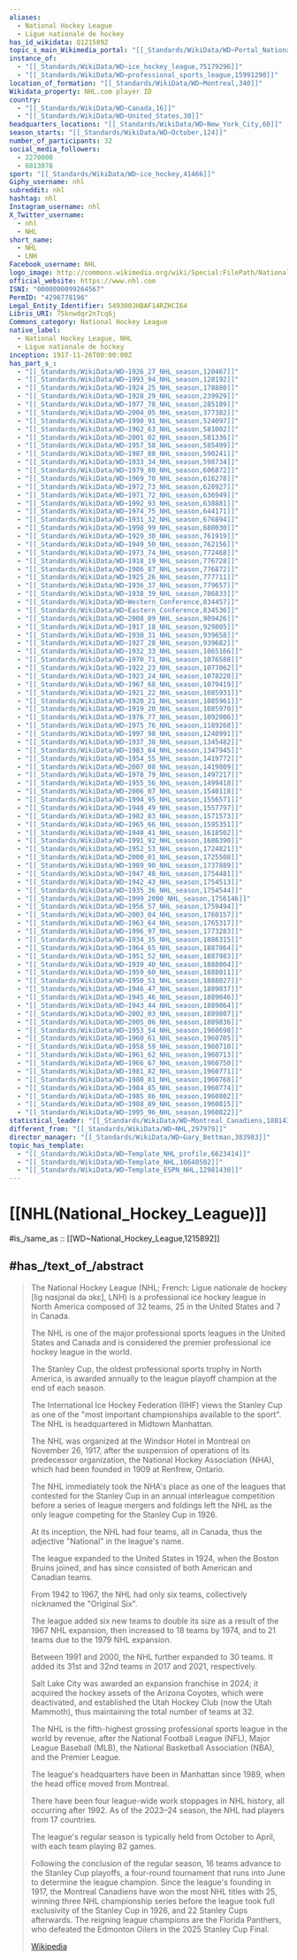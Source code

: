 ```yaml
---
aliases:
  - National Hockey League
  - Ligue nationale de hockey
has_id_wikidata: Q1215892
topic_s_main_Wikimedia_portal: "[[_Standards/WikiData/WD~Portal_National_Hockey_League,17280763]]"
instance_of:
  - "[[_Standards/WikiData/WD~ice_hockey_league,75179296]]"
  - "[[_Standards/WikiData/WD~professional_sports_league,15991290]]"
location_of_formation: "[[_Standards/WikiData/WD~Montreal,340]]"
Wikidata_property: NHL.com player ID
country:
  - "[[_Standards/WikiData/WD~Canada,16]]"
  - "[[_Standards/WikiData/WD~United_States,30]]"
headquarters_locations: "[[_Standards/WikiData/WD~New_York_City,60]]"
season_starts: "[[_Standards/WikiData/WD~October,124]]"
number_of_participants: 32
social_media_followers:
  - 2270000
  - 6813078
sport: "[[_Standards/WikiData/WD~ice_hockey,41466]]"
Giphy_username: nhl
subreddit: nhl
hashtag: nhl
Instagram_username: nhl
X_Twitter_username:
  - nhl
  - NHL
short_name:
  - NHL
  - LNH
Facebook_username: NHL
logo_image: http://commons.wikimedia.org/wiki/Special:FilePath/National%20Hockey%20League%20shield.svg
official_website: https://www.nhl.com
ISNI: "0000000099264567"
PermID: "4296778196"
Legal_Entity_Identifier: 549300JHBAF14RZHCI64
Libris_URI: 75knwdqr2n7cq6j
Commons_category: National Hockey League
native_label:
  - National Hockey League, NHL
  - Ligue nationale de hockey
inception: 1917-11-26T00:00:00Z
has_part_s_:
  - "[[_Standards/WikiData/WD~1926_27_NHL_season,120467]]"
  - "[[_Standards/WikiData/WD~1993_94_NHL_season,128192]]"
  - "[[_Standards/WikiData/WD~1924_25_NHL_season,178880]]"
  - "[[_Standards/WikiData/WD~1928_29_NHL_season,239929]]"
  - "[[_Standards/WikiData/WD~1977_78_NHL_season,285189]]"
  - "[[_Standards/WikiData/WD~2004_05_NHL_season,377382]]"
  - "[[_Standards/WikiData/WD~1990_91_NHL_season,524097]]"
  - "[[_Standards/WikiData/WD~1962_63_NHL_season,581002]]"
  - "[[_Standards/WikiData/WD~2001_02_NHL_season,581336]]"
  - "[[_Standards/WikiData/WD~1957_58_NHL_season,585499]]"
  - "[[_Standards/WikiData/WD~1987_88_NHL_season,590241]]"
  - "[[_Standards/WikiData/WD~1933_34_NHL_season,598734]]"
  - "[[_Standards/WikiData/WD~1979_80_NHL_season,606872]]"
  - "[[_Standards/WikiData/WD~1969_70_NHL_season,616278]]"
  - "[[_Standards/WikiData/WD~1972_73_NHL_season,628927]]"
  - "[[_Standards/WikiData/WD~1971_72_NHL_season,636949]]"
  - "[[_Standards/WikiData/WD~1992_93_NHL_season,638881]]"
  - "[[_Standards/WikiData/WD~1974_75_NHL_season,644171]]"
  - "[[_Standards/WikiData/WD~1931_32_NHL_season,676894]]"
  - "[[_Standards/WikiData/WD~1998_99_NHL_season,680030]]"
  - "[[_Standards/WikiData/WD~1929_30_NHL_season,761919]]"
  - "[[_Standards/WikiData/WD~1949_50_NHL_season,762156]]"
  - "[[_Standards/WikiData/WD~1973_74_NHL_season,772468]]"
  - "[[_Standards/WikiData/WD~1918_19_NHL_season,776728]]"
  - "[[_Standards/WikiData/WD~1986_87_NHL_season,776872]]"
  - "[[_Standards/WikiData/WD~1925_26_NHL_season,777711]]"
  - "[[_Standards/WikiData/WD~1936_37_NHL_season,779657]]"
  - "[[_Standards/WikiData/WD~1938_39_NHL_season,786833]]"
  - "[[_Standards/WikiData/WD~Western_Conference,834457]]"
  - "[[_Standards/WikiData/WD~Eastern_Conference,834536]]"
  - "[[_Standards/WikiData/WD~2008_09_NHL_season,909426]]"
  - "[[_Standards/WikiData/WD~1917_18_NHL_season,929805]]"
  - "[[_Standards/WikiData/WD~1930_31_NHL_season,939658]]"
  - "[[_Standards/WikiData/WD~1927_28_NHL_season,939682]]"
  - "[[_Standards/WikiData/WD~1932_33_NHL_season,1065166]]"
  - "[[_Standards/WikiData/WD~1970_71_NHL_season,1076588]]"
  - "[[_Standards/WikiData/WD~1922_23_NHL_season,1077062]]"
  - "[[_Standards/WikiData/WD~1923_24_NHL_season,1078228]]"
  - "[[_Standards/WikiData/WD~1967_68_NHL_season,1079419]]"
  - "[[_Standards/WikiData/WD~1921_22_NHL_season,1085931]]"
  - "[[_Standards/WikiData/WD~1920_21_NHL_season,1085961]]"
  - "[[_Standards/WikiData/WD~1919_20_NHL_season,1085970]]"
  - "[[_Standards/WikiData/WD~1976_77_NHL_season,1092006]]"
  - "[[_Standards/WikiData/WD~1975_76_NHL_season,1189268]]"
  - "[[_Standards/WikiData/WD~1997_98_NHL_season,1240991]]"
  - "[[_Standards/WikiData/WD~1937_38_NHL_season,1345482]]"
  - "[[_Standards/WikiData/WD~1983_84_NHL_season,1347945]]"
  - "[[_Standards/WikiData/WD~1954_55_NHL_season,1419772]]"
  - "[[_Standards/WikiData/WD~2007_08_NHL_season,1419809]]"
  - "[[_Standards/WikiData/WD~1978_79_NHL_season,1497217]]"
  - "[[_Standards/WikiData/WD~1955_56_NHL_season,1499418]]"
  - "[[_Standards/WikiData/WD~2006_07_NHL_season,1540118]]"
  - "[[_Standards/WikiData/WD~1994_95_NHL_season,1556571]]"
  - "[[_Standards/WikiData/WD~1948_49_NHL_season,1557797]]"
  - "[[_Standards/WikiData/WD~1982_83_NHL_season,1571573]]"
  - "[[_Standards/WikiData/WD~1965_66_NHL_season,1595351]]"
  - "[[_Standards/WikiData/WD~1940_41_NHL_season,1618502]]"
  - "[[_Standards/WikiData/WD~1991_92_NHL_season,1686390]]"
  - "[[_Standards/WikiData/WD~1952_53_NHL_season,1724821]]"
  - "[[_Standards/WikiData/WD~2000_01_NHL_season,1725508]]"
  - "[[_Standards/WikiData/WD~1989_90_NHL_season,1737889]]"
  - "[[_Standards/WikiData/WD~1947_48_NHL_season,1754481]]"
  - "[[_Standards/WikiData/WD~1942_43_NHL_season,1754513]]"
  - "[[_Standards/WikiData/WD~1935_36_NHL_season,1754544]]"
  - "[[_Standards/WikiData/WD~1999_2000_NHL_season,1756146]]"
  - "[[_Standards/WikiData/WD~1956_57_NHL_season,1759494]]"
  - "[[_Standards/WikiData/WD~2003_04_NHL_season,1760157]]"
  - "[[_Standards/WikiData/WD~1963_64_NHL_season,1765317]]"
  - "[[_Standards/WikiData/WD~1996_97_NHL_season,1773283]]"
  - "[[_Standards/WikiData/WD~1934_35_NHL_season,1886315]]"
  - "[[_Standards/WikiData/WD~1964_65_NHL_season,1887864]]"
  - "[[_Standards/WikiData/WD~1951_52_NHL_season,1887983]]"
  - "[[_Standards/WikiData/WD~1939_40_NHL_season,1888004]]"
  - "[[_Standards/WikiData/WD~1959_60_NHL_season,1888011]]"
  - "[[_Standards/WikiData/WD~1950_51_NHL_season,1888027]]"
  - "[[_Standards/WikiData/WD~1946_47_NHL_season,1889037]]"
  - "[[_Standards/WikiData/WD~1945_46_NHL_season,1889046]]"
  - "[[_Standards/WikiData/WD~1943_44_NHL_season,1889064]]"
  - "[[_Standards/WikiData/WD~2002_03_NHL_season,1889807]]"
  - "[[_Standards/WikiData/WD~2005_06_NHL_season,1889836]]"
  - "[[_Standards/WikiData/WD~1953_54_NHL_season,1960698]]"
  - "[[_Standards/WikiData/WD~1960_61_NHL_season,1960705]]"
  - "[[_Standards/WikiData/WD~1958_59_NHL_season,1960710]]"
  - "[[_Standards/WikiData/WD~1961_62_NHL_season,1960713]]"
  - "[[_Standards/WikiData/WD~1966_67_NHL_season,1960750]]"
  - "[[_Standards/WikiData/WD~1981_82_NHL_season,1960771]]"
  - "[[_Standards/WikiData/WD~1980_81_NHL_season,1960768]]"
  - "[[_Standards/WikiData/WD~1984_85_NHL_season,1960774]]"
  - "[[_Standards/WikiData/WD~1985_86_NHL_season,1960802]]"
  - "[[_Standards/WikiData/WD~1988_89_NHL_season,1960815]]"
  - "[[_Standards/WikiData/WD~1995_96_NHL_season,1960822]]"
statistical_leader: "[[_Standards/WikiData/WD~Montreal_Canadiens,188143]]"
different_from: "[[_Standards/WikiData/WD~NHL,297979]]"
director_manager: "[[_Standards/WikiData/WD~Gary_Bettman,383983]]"
topic_has_template:
  - "[[_Standards/WikiData/WD~Template_NHL_profile,6623414]]"
  - "[[_Standards/WikiData/WD~Template_NHL,10640502]]"
  - "[[_Standards/WikiData/WD~Template_ESPN_NHL,12981430]]"
---
```


# [[NHL(National_Hockey_League)]] 

#is_/same_as :: [[WD~National_Hockey_League,1215892]] 

## #has_/text_of_/abstract 

> The National Hockey League (NHL; 
> French: Ligue nationale de hockey [liɡ nɑsjɔnal də ɔkɛ], LNH) 
> is a professional ice hockey league in North America composed of 32 teams, 
> 25 in the United States and 7 in Canada. 
> 
> The NHL is one of the major professional sports leagues in the United States and Canada 
> and is considered the premier professional ice hockey league in the world. 
> 
> The Stanley Cup, the oldest professional sports trophy in North America, 
> is awarded annually to the league playoff champion at the end of each season. 
> 
> The International Ice Hockey Federation (IIHF) views the Stanley Cup as 
> one of the "most important championships available to the sport". 
> The NHL is headquartered in Midtown Manhattan.
>
> The NHL was organized at the Windsor Hotel in Montreal on November 26, 1917, 
> after the suspension of operations of its predecessor organization, 
> the National Hockey Association (NHA), 
> which had been founded in 1909 at Renfrew, Ontario. 
> 
> The NHL immediately took the NHA's place as one of the leagues 
> that contested for the Stanley Cup in an annual interleague competition 
> before a series of league mergers and foldings 
> left the NHL as the only league competing for the Stanley Cup in 1926.
>
> At its inception, the NHL had four teams, all in Canada, 
> thus the adjective "National" in the league's name. 
> 
> The league expanded to the United States in 1924, when the Boston Bruins joined, 
> and has since consisted of both American and Canadian teams. 
> 
> From 1942 to 1967, the NHL had only six teams, collectively nicknamed the "Original Six". 
> 
> The league added six new teams to double its size as a result of the 1967 NHL expansion, 
> then increased to 18 teams by 1974, and to 21 teams due to the 1979 NHL expansion. 
> 
> Between 1991 and 2000, the NHL further expanded to 30 teams. 
> It added its 31st and 32nd teams in 2017 and 2021, respectively. 
> 
> Salt Lake City was awarded an expansion franchise in 2024; 
> it acquired the hockey assets of the Arizona Coyotes, which were deactivated, 
> and established the Utah Hockey Club (now the Utah Mammoth), 
> thus maintaining the total number of teams at 32.
>
> The NHL is the fifth-highest grossing professional sports league in the world by revenue, 
> after the National Football League (NFL), Major League Baseball (MLB), the National Basketball Association (NBA), and the Premier League. 
> 
> The league's headquarters have been in Manhattan since 1989, 
> when the head office moved from Montreal. 
> 
> There have been four league-wide work stoppages in NHL history, 
> all occurring after 1992. 
> As of the 2023–24 season, the NHL had players from 17 countries.
>
> The league's regular season is typically held from October to April, 
> with each team playing 82 games. 
> 
> Following the conclusion of the regular season, 16 teams advance to the Stanley Cup playoffs, a four-round tournament that runs into June to determine the league champion. Since the league's founding in 1917, the Montreal Canadiens have won the most NHL titles with 25, winning three NHL championship series before the league took full exclusivity of the Stanley Cup in 1926, and 22 Stanley Cups afterwards. The reigning league champions are the Florida Panthers, who defeated the Edmonton Oilers in the 2025 Stanley Cup Final.
>
> [Wikipedia](https://en.wikipedia.org/wiki/National%20Hockey%20League) 

